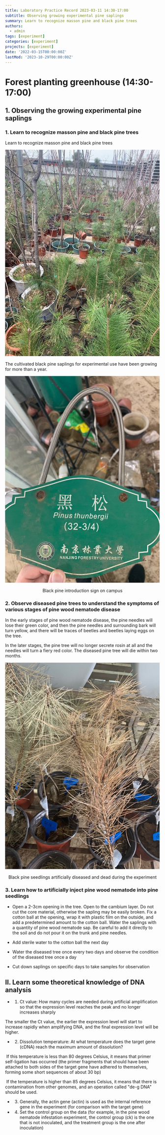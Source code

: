 ```yaml
---
title: Laboratory Practice Record 2023-03-11 14:30-17:00
subtitle: Observing growing experimental pine saplings
summary: Learn to recognize masson pine and black pine trees
authors:
  - admin
tags: [experiment]
categories: [experiment]
projects: [experiment]
date: '2022-03-15T00:00:00Z'
lastMod: '2023-10-29T00:00:00Z'
---
```





# Forest planting greenhouse (14:30-17:00)

## **1.** Observing the growing experimental pine saplings

### 1. Learn to recognize masson pine and black pine trees

Learn to recognize masson pine and black pine trees

![png](./311-1.png)

The cultivated black pine saplings for experimental use have been growing for more than a year.

 

![png](./311-2.png)

<center>Black pine introduction sign on campus</center>

### 2. Observe diseased pine trees to understand the symptoms of various stages of pine wood nematode disease

​In the early stages of pine wood nematode disease, the pine needles will lose their green color, and then the pine needles and surrounding bark will turn yellow, and there will be traces of beetles and beetles laying eggs on the tree.


​In the later stages, the pine tree will no longer secrete rosin at all and the needles will turn a fiery red color. The diseased pine tree will die within two months.
 

![png](./311-3.png)

<center>Black pine seedlings artificially diseased and dead during the experiment </center>

### 3. Learn how to artificially inject pine wood nematode into pine seedlings


- Open a 2-3cm opening in the tree. Open to the cambium layer. Do not cut the core material, otherwise the sapling may be easily broken. Fix a cotton ball at the opening, wrap it with plastic film on the outside, and add a predetermined amount to the cotton ball. Water the saplings with a quantity of pine wood nematode sap. Be careful to add it directly to the soil and do not pour it on the trunk and pine needles.

- Add sterile water to the cotton ball the next day
  
- Water the diseased tree once every two days and observe the condition of the diseased tree once a day
  
- Cut down saplings on specific days to take samples for observation

## **II.** Learn some theoretical knowledge of DNA analysis

- 1. Ct value: How many cycles are needed during artificial amplification so that the expression level reaches the peak and no longer increases sharply

The smaller the Ct value, the earlier the expression level will start to increase rapidly when amplifying DNA, and the final expression level will be higher.

- 2. Dissolution temperature: At what temperature does the target gene (cDNA) reach the maximum amount of dissolution?

​ If this temperature is less than 80 degrees Celsius, it means that primer self-ligation has occurred (the primer fragments that should have been attached to both sides of the target gene have adhered to themselves, forming some short sequences of about 30 bp)

​ If the temperature is higher than 85 degrees Celsius, it means that there is contamination from other genomes, and an operation called "de-g DNA" should be used.

- 3. Generally, the actin gene (actin) is used as the internal reference gene in the experiment (for comparison with the target gene)
- 4. Set the control group on the data (for example, in the pine wood nematode infestation experiment, the control group (ck) is the one that is not inoculated, and the treatment group is the one after inoculation)
